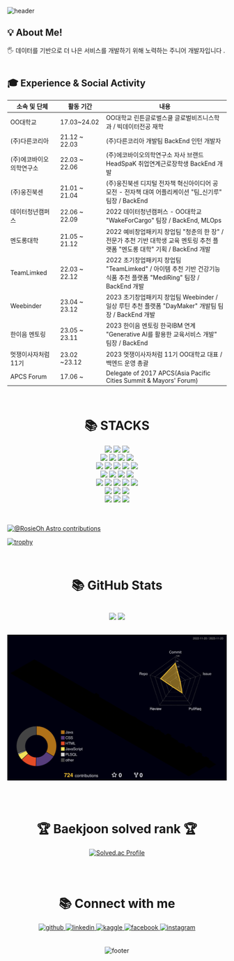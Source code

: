 ![header](https://capsule-render.vercel.app/api?type=waving&height=200&text=RosieOh&fontSize=40&fontAlign=80&fontAlignY=40&color=gradient)



<!-- <img width="100%" src="https://user-images.githubusercontent.com/80378085/150538122-d0c8472f-4b8c-4544-a35c-27c398234308.gif"/> -->

<h2>💡 About Me!  </h2>

<h>🖐 데이터를 기반으로 더 나은 서비스를 개발하기 위해 노력하는 주니어 개발자입니다 </b>.  <br></br></h>

<h2>🎓 Experience & Social Activity</h2>
 
|소속 및 단체|활동 기간|내용|
|---|---|---|
|OO대학교|17.03~24.02  | OO대학교 린튼글로벌스쿨 글로벌비즈니스학과 / 빅데이터전공 재학
|(주)다른코리아|21.12 ~ 22.03| (주)다른코리아 개발팀 BackEnd 인턴 개발자 |
|(주)에코바이오의학연구소|22.03 ~ 22.06| (주)에코바이오의학연구소 자사 브랜드 HeadSpaK 취업연계근로장학생 BackEnd 개발|
|(주)웅진북센|21.01 ~ 21.04| (주)웅진북센 디지털 전자책 혁신아이디어 공모전 - 전자책 대여 어플리케이션 "팀_신기루" 팀장 / BackEnd|
|데이터청년캠퍼스|22.06 ~ 22.09| 2022 데이터청년캠퍼스 - OO대학교 "WakeForCargo" 팀장 / BackEnd, MLOps |
|멘도롱대학|21.05 ~ 21.12| 2022 예비창업패키지 창업팀 "청춘의 한 장" / 전문가 추천 기반 대학생 교육 멘토링 추천 플랫폼 "멘도롱 대학" 기획 / BackEnd 개발 |
|TeamLimked|22.03 ~ 22.12| 2022 초기창업패키지 창업팀 "TeamLimked" / 아이템 추천 기반 건강기능식품 추천 플랫폼 "MediRing" 팀장 / BackEnd 개발 |
|Weebinder|23.04 ~ 23.12| 2023 초기창업패키지 창업팀 Weebinder / 일상 루틴 추천 플랫폼 "DayMaker" 개발팀 팀장 / BackEnd 개발 |
|한이음 멘토링|23.05 ~ 23.11| 2023 한이음 멘토링 한국IBM 연계 "Generative AI를 활용한 교육서비스 개발" 팀장 / BackEnd |
|멋쟁이사자처럼 11기|23.02 ~23.12| 2023 멋쟁이사자처럼 11기 OO대학교 대표 / 백엔드 운영 총괄|
|APCS Forum|17.06 ~| Delegate of 2017 APCS(Asia Pacific Cities Summit & Mayors' Forum)|
  

<br/>  

<div align=center><h1>📚 STACKS</h1></div>

<div align=center> 
  <img src="https://img.shields.io/badge/java-007396?style=for-the-badge&logo=java&logoColor=white"> 
  <img src="https://img.shields.io/badge/R-00599C?style=for-the-badge&logo=R&logoColor=white">
  <img src="https://img.shields.io/badge/python-3776AB?style=for-the-badge&logo=python&logoColor=white"> 
  <br>
  
  <img src="https://img.shields.io/badge/html5-E34F26?style=for-the-badge&logo=html5&logoColor=white"> 
  <img src="https://img.shields.io/badge/css-1572B6?style=for-the-badge&logo=css3&logoColor=white"> 
  <img src="https://img.shields.io/badge/javascript-F7DF1E?style=for-the-badge&logo=javascript&logoColor=black"> 
  <img src="https://img.shields.io/badge/jquery-0769AD?style=for-the-badge&logo=jquery&logoColor=white">
  <br>
  
  <img src="https://img.shields.io/badge/oracle-F80000?style=for-the-badge&logo=oracle&logoColor=white"> 
  <img src="https://img.shields.io/badge/mysql-4479A1?style=for-the-badge&logo=mysql&logoColor=white"> 
  <img src="https://img.shields.io/badge/mariaDB-003545?style=for-the-badge&logo=mariaDB&logoColor=white"> 
  <img src="https://img.shields.io/badge/mongoDB-47A248?style=for-the-badge&logo=MongoDB&logoColor=white">
  <img src="https://img.shields.io/badge/firebase-FFCA28?style=for-the-badge&logo=firebase&logoColor=white">
  <br>
  
  <img src="https://img.shields.io/badge/react-61DAFB?style=for-the-badge&logo=react&logoColor=black"> 
  <img src="https://img.shields.io/badge/vue.js-4FC08D?style=for-the-badge&logo=vue.js&logoColor=white"> 
  <img src="https://img.shields.io/badge/angular.js-DD0031?style=for-the-badge&logo=angularjs&logoColor=white">
  <img src="https://img.shields.io/badge/node.js-339933?style=for-the-badge&logo=Node.js&logoColor=white">
  <br>
  
  <img src="https://img.shields.io/badge/spring-6DB33F?style=for-the-badge&logo=spring&logoColor=white"> 
  <img src="https://img.shields.io/badge/express-000000?style=for-the-badge&logo=express&logoColor=white">
  <img src="https://img.shields.io/badge/django-092E20?style=for-the-badge&logo=django&logoColor=white">
  <img src="https://img.shields.io/badge/flask-000000?style=for-the-badge&logo=flask&logoColor=white">
<!--   <img src="https://img.shields.io/badge/flutter-02569B?style=for-the-badge&logo=flutter&logoColor=white"> -->
  <img src="https://img.shields.io/badge/bootstrap-7952B3?style=for-the-badge&logo=bootstrap&logoColor=white">
  <br>

  <img src="https://img.shields.io/badge/linux-FCC624?style=for-the-badge&logo=linux&logoColor=black"> 
  <img src="https://img.shields.io/badge/amazonaws-232F3E?style=for-the-badge&logo=amazonaws&logoColor=white"> 
  <img src="https://img.shields.io/badge/apache tomcat-F8DC75?style=for-the-badge&logo=apachetomcat&logoColor=white">
  <br>
  
  <img src="https://img.shields.io/badge/github-181717?style=for-the-badge&logo=github&logoColor=white">
  <img src="https://img.shields.io/badge/git-F05032?style=for-the-badge&logo=git&logoColor=white">
  <img src="https://img.shields.io/badge/fontawesome-339AF0?style=for-the-badge&logo=fontawesome&logoColor=white">
  <br>
</div>

<br/>

<!--<div align=center><h1>📚 Velog Post</h1></div>

<div align="center"> 
  
  [![Velog's GitHub stats](https://velog-readme-stats.vercel.app/api?name=dhxogns920&color=dark)](https://github.com/eungyeole/velog-readme-stats)
</div> -->

<br/>

[![@RosieOh Astro contributions](https://astro.badg.es/v2/contributor/RosieOh.svg)](https://astro.badg.es/contributor/RosieOh/)

<!-- 배경화면 트로피 설정 -->
[![trophy](https://github-profile-trophy.vercel.app/?username=RosieOh&theme=onedark)](https://github.com/ryo-ma/github-profile-trophy)

<br>

<div align=center><h1>📚 GitHub Stats </h1></div> 

<div align=center>
	<br>

<img src="https://github-readme-stats.vercel.app/api/top-langs/?username=RosieOh&show_icons=true&include_all_commits=true&bg_color=30,e96443,904e95&title_color=fff&text_color=fff">
<!-- <img src="https://github-readme-stats.vercel.app/api/top-langs/?username=RosieOh&layout=compact">-->
<img src="https://github-readme-stats.vercel.app/api?username=RosieOh&show_icons=true&include_all_commits=true&bg_color=30,e96443,904e95&title_color=fff&text_color=fff">

 <!--
![Rosie's GitHub Contributor stats](https://github-contributor-stats.vercel.app/api?username=RosieOh&show_icons=true&include_all_commits=true&bg_color=30,e96443,904e95&title_color=fff&text_color=fff")
-->

<br />
<br />

![](./profile-3d-contrib/profile-night-rainbow.svg)

<br/>
<br/>
<h1>🏆 Baekjoon solved rank 🏆</h1>
	
[![Solved.ac Profile](http://mazassumnida.wtf/api/v2/generate_badge?boj=dhxogns920)](https://solved.ac/dhxogns920)
</div>
<br>

<br>

<div align=center><h1>📚 Connect with me </h1></div>

<div align="center">
<a href="https://github.com/https://github.com/RosieOh" target="_blank">
<img src=https://img.shields.io/badge/github-%2324292e.svg?&style=for-the-badge&logo=github&logoColor=white alt=github style="margin-bottom: 5px;" />
</a>
<a href="https://linkedin.com/in/https://www.linkedin.com/in/%ED%83%9C%ED%9B%88-%EC%98%A4-823796165/" target="_blank">
<img src=https://img.shields.io/badge/linkedin-%231E77B5.svg?&style=for-the-badge&logo=linkedin&logoColor=white alt=linkedin style="margin-bottom: 5px;" />
</a>
<a href="https://www.kaggle.com/https://www.kaggle.com/taehunoh" target="_blank">
<img src=https://img.shields.io/badge/kaggle-%2344BAE8.svg?&style=for-the-badge&logo=kaggle&logoColor=white alt=kaggle style="margin-bottom: 5px;" />
</a>
<a href="https://www.facebook.com/https://www.facebook.com/sirious920/" target="_blank">
<img src=https://img.shields.io/badge/facebook-%232E87FB.svg?&style=for-the-badge&logo=facebook&logoColor=white alt=facebook style="margin-bottom: 5px;" />
</a>
<a href="https://instagram.com/https://www.instagram.com/ml_rosieoh/" target="_blank">
<img src=https://img.shields.io/badge/instagram-%23000000.svg?&style=for-the-badge&logo=instagram&logoColor=white alt=instagram style="margin-bottom: 5px;" />
</a>  
</div>  
<br/>  

  <div align="center"> 
  
  ![footer](https://capsule-render.vercel.app/api?type=waving&color=auto&height=200&section=footer&fontSize=90)
</div>

